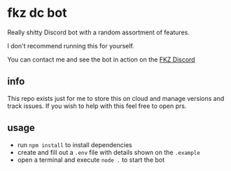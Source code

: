 
# fkz dc bot

Really shitty Discord bot with a random assortment of features.

I don't recommend running this for yourself.

You can contact me and see the bot in action on the [FKZ Discord](https://discord.gg/fkz)

## info

This repo exists just for me to store this on cloud and manage versions and track issues.
If you wish to help with this feel free to open prs.

## usage

- run `npm install` to install dependencies
- create and fill out a `.env` file with details shown on the `.example`
- open a terminal and execute `node .` to start the bot
